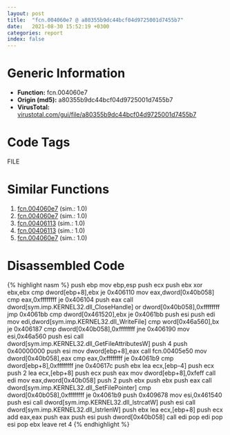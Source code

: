 ```yaml
---
layout: post
title:  "fcn.004060e7 @ a80355b9dc44bcf04d9725001d7455b7"
date:   2021-08-30 15:52:19 +0300
categories: report
index: false
---
```


# Generic Information
- **Function:** fcn.004060e7
- **Origin (md5):** a80355b9dc44bcf04d9725001d7455b7
- **VirusTotal:** [virustotal.com/gui/file/a80355b9dc44bcf04d9725001d7455b7][virustotal_ref]

# Code Tags
<span class="tag" id="FILE">FILE</span>


# Similar Functions

1. [fcn.004060e7][similar_1_ref] (sim.: 1.0)
2. [fcn.004060e7][similar_2_ref] (sim.: 1.0)
3. [fcn.00406113][similar_3_ref] (sim.: 1.0)
4. [fcn.00406113][similar_4_ref] (sim.: 1.0)
5. [fcn.004060e7][similar_5_ref] (sim.: 1.0)


# Disassembled Code

{% highlight nasm %}
push ebp
mov ebp,esp
push ecx
push ebx
xor ebx,ebx
cmp dword[ebp+8],ebx
je 0x406110
mov eax,dword[0x40b058]
cmp eax,0xffffffff
je 0x406104
push eax
call dword[sym.imp.KERNEL32.dll_CloseHandle]
or dword[0x40b058],0xffffffff
jmp 0x4061bb
cmp dword[0x461520],ebx
je 0x4061bb
push esi
push edi
mov edi,dword[sym.imp.KERNEL32.dll_WriteFile]
cmp word[0x46a560],bx
je 0x406187
cmp dword[0x40b058],0xffffffff
jne 0x406190
mov esi,0x46a560
push esi
call dword[sym.imp.KERNEL32.dll_GetFileAttributesW]
push 4
push 0x40000000
push esi
mov dword[ebp+8],eax
call fcn.00405e50
mov dword[0x40b058],eax
cmp eax,0xffffffff
je 0x4061b9
cmp dword[ebp+8],0xffffffff
jne 0x40617c
push ebx
lea ecx,[ebp-4]
push ecx
push 2
lea ecx,[ebp+8]
push ecx
push eax
mov dword[ebp+8],0xfeff
call edi
mov eax,dword[0x40b058]
push 2
push ebx
push ebx
push eax
call dword[sym.imp.KERNEL32.dll_SetFilePointer]
cmp dword[0x40b058],0xffffffff
je 0x4061b9
push 0x409678
mov esi,0x461540
push esi
call dword[sym.imp.KERNEL32.dll_lstrcatW]
push esi
call dword[sym.imp.KERNEL32.dll_lstrlenW]
push ebx
lea ecx,[ebp+8]
push ecx
add eax,eax
push eax
push esi
push dword[0x40b058]
call edi
pop edi
pop esi
pop ebx
leave
ret 4
{% endhighlight %}


[similar_1_ref]: /report/fcn.004060e7@fc08a944a357dc216338592f13f65b60
[similar_2_ref]: /report/fcn.004060e7@59b1876779e3211327c1a96e7e2c12c4
[similar_3_ref]: /report/fcn.00406113@5bfd33ece1aeef8bda2c7fc886262ed9
[similar_4_ref]: /report/fcn.00406113@999ae3491971c32d67bd4c32561ea381
[similar_5_ref]: /report/fcn.004060e7@3e325eb0547b921cde32ac52d0a0f75c
[virustotal_ref]: https://www.virustotal.com/gui/file/a80355b9dc44bcf04d9725001d7455b7